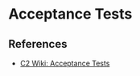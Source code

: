 # Acceptance Tests

## References

* [C2 Wiki: Acceptance Tests](https://c2.com/cgi/wiki?AcceptanceTests)
